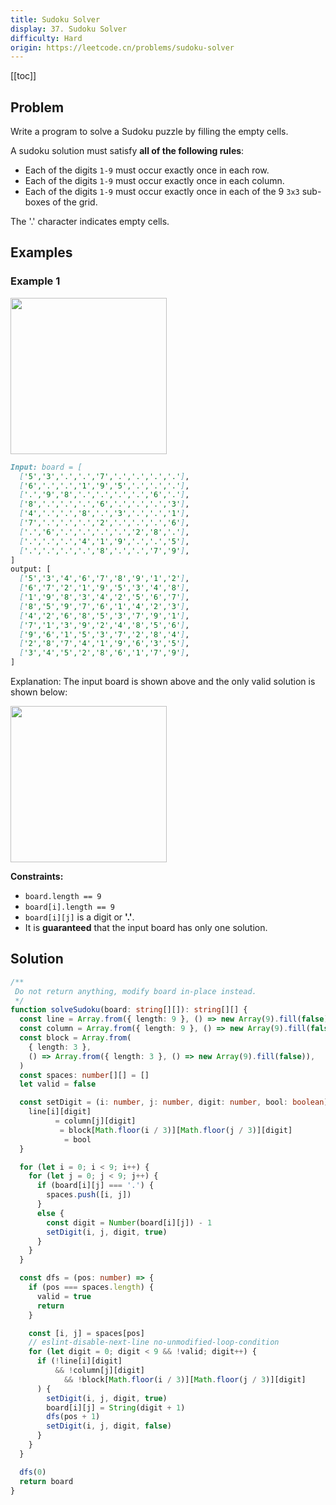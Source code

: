 ```yaml
---
title: Sudoku Solver
display: 37. Sudoku Solver
difficulty: Hard
origin: https://leetcode.cn/problems/sudoku-solver
---
```


[[toc]]

## Problem

Write a program to solve a Sudoku puzzle by filling the empty cells.

A sudoku solution must satisfy **all of the following rules**:

- Each of the digits `1-9` must occur exactly once in each row.
- Each of the digits `1-9` must occur exactly once in each column.
- Each of the digits `1-9` must occur exactly once in each of the 9 `3x3` sub-boxes of the grid.

The '.' character indicates empty cells.

## Examples

### Example 1

<img src="https://upload.wikimedia.org/wikipedia/commons/thumb/f/ff/Sudoku-by-L2G-20050714.svg/250px-Sudoku-by-L2G-20050714.svg.png" style="height:250px; width:250px" />

```md
Input: board = [
  ['5','3','.','.','7','.','.','.','.'],
  ['6','.','.','1','9','5','.','.','.'],
  ['.','9','8','.','.','.','.','6','.'],
  ['8','.','.','.','6','.','.','.','3'],
  ['4','.','.','8','.','3','.','.','1'],
  ['7','.','.','.','2','.','.','.','6'],
  ['.','6','.','.','.','.','2','8','.'],
  ['.','.','.','4','1','9','.','.','5'],
  ['.','.','.','.','8','.','.','7','9'],
]
output: [
  ['5','3','4','6','7','8','9','1','2'],
  ['6','7','2','1','9','5','3','4','8'],
  ['1','9','8','3','4','2','5','6','7'],
  ['8','5','9','7','6','1','4','2','3'],
  ['4','2','6','8','5','3','7','9','1'],
  ['7','1','3','9','2','4','8','5','6'],
  ['9','6','1','5','3','7','2','8','4'],
  ['2','8','7','4','1','9','6','3','5'],
  ['3','4','5','2','8','6','1','7','9'],
]
```

Explanation: The input board is shown above and the only valid solution is shown below:

<img src="https://upload.wikimedia.org/wikipedia/commons/thumb/3/31/Sudoku-by-L2G-20050714_solution.svg/250px-Sudoku-by-L2G-20050714_solution.svg.png" style="height:250px; width:250px" />

**Constraints:**

- `board.length == 9`
- `board[i].length == 9`
- `board[i][j]` is a digit or **'.'**.
- It is **guaranteed** that the input board has only one solution.

## Solution

```ts
/**
 Do not return anything, modify board in-place instead.
 */
function solveSudoku(board: string[][]): string[][] {
  const line = Array.from({ length: 9 }, () => new Array(9).fill(false))
  const column = Array.from({ length: 9 }, () => new Array(9).fill(false))
  const block = Array.from(
    { length: 3 },
    () => Array.from({ length: 3 }, () => new Array(9).fill(false)),
  )
  const spaces: number[][] = []
  let valid = false

  const setDigit = (i: number, j: number, digit: number, bool: boolean) => {
    line[i][digit]
          = column[j][digit]
           = block[Math.floor(i / 3)][Math.floor(j / 3)][digit]
            = bool
  }

  for (let i = 0; i < 9; i++) {
    for (let j = 0; j < 9; j++) {
      if (board[i][j] === '.') {
        spaces.push([i, j])
      }
      else {
        const digit = Number(board[i][j]) - 1
        setDigit(i, j, digit, true)
      }
    }
  }

  const dfs = (pos: number) => {
    if (pos === spaces.length) {
      valid = true
      return
    }

    const [i, j] = spaces[pos]
    // eslint-disable-next-line no-unmodified-loop-condition
    for (let digit = 0; digit < 9 && !valid; digit++) {
      if (!line[i][digit]
          && !column[j][digit]
            && !block[Math.floor(i / 3)][Math.floor(j / 3)][digit]
      ) {
        setDigit(i, j, digit, true)
        board[i][j] = String(digit + 1)
        dfs(pos + 1)
        setDigit(i, j, digit, false)
      }
    }
  }

  dfs(0)
  return board
}
```

